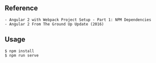 


## Reference
    - Angular 2 with Webpack Project Setup - Part 1: NPM Dependencies
    - Angular 2 From The Ground Up Update (2016) 

## Usage
    $ npm install
    $ npm run serve